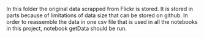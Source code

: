 In this folder the original data scrapped from Flickr is stored. It is stored in parts because of limitations of data size that can be stored on github. In order to reassemble the data in one csv file that is used in all the notebooks in this project, notebook getData should be run.
